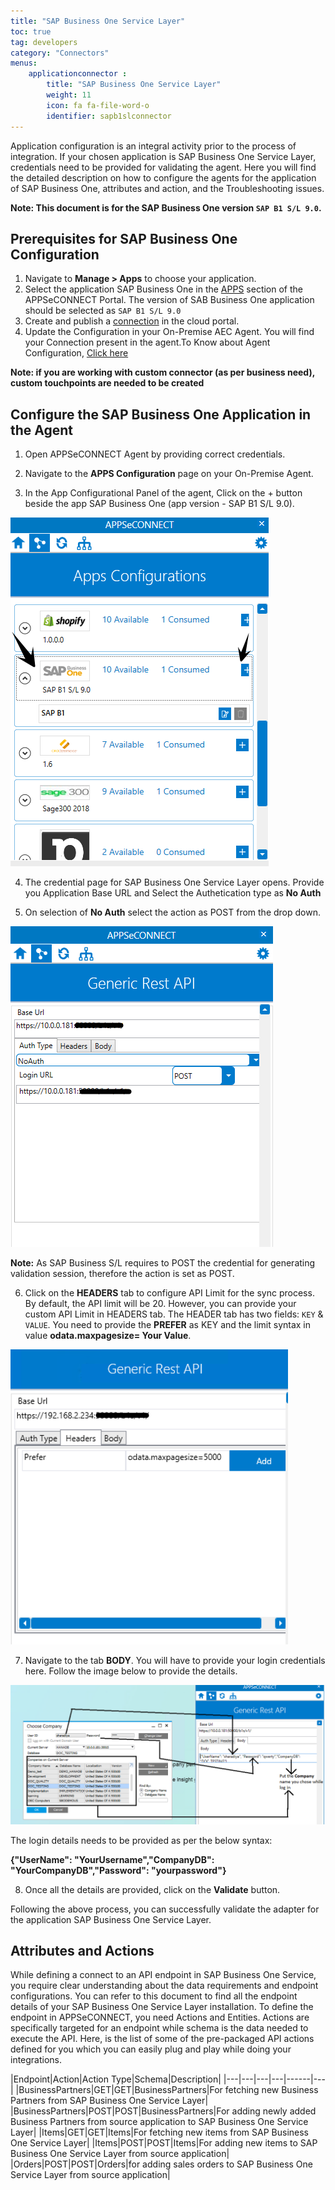 ```yaml
---
title: "SAP Business One Service Layer"
toc: true
tag: developers
category: "Connectors"
menus:
    applicationconnector :
        title: "SAP Business One Service Layer"
        weight: 11
        icon: fa fa-file-word-o
        identifier: sapb1slconnector
---
```


Application configuration is an integral activity prior to the process of integration. If your chosen application is SAP Business One Service Layer, credentials need to be provided for validating the agent. 
Here you will find the detailed description on how to configure the agents for the application of SAP Business One, attributes and action, and the Troubleshooting issues.

**Note: This document is for the SAP Business One version `SAP B1 S/L 9.0`.**

## Prerequisites for SAP Business One Configuration

1. Navigate to **Manage > Apps** to choose your application.
2.	Select the application SAP Business One in the [APPS](/getting%20started/configurations/#process-of-choosing-app) section of the APPSeCONNECT Portal. The version of SAB Business One application should be selected as `SAP B1 S/L 9.0`
3.	Create and publish a [connection](/getting%20started/configurations-for-integration/#configuring-connector-while-creating-connection) in the cloud portal.
4.	Update the Configuration in your On-Premise AEC Agent. You will find your Connection present in the agent.To Know about Agent Configuration, [Click here](/deployment/Deployment-Configuration/)

**Note: if you are working with custom connector (as per business need), custom touchpoints are needed to be created**

## Configure the SAP Business One Application in the Agent

1) Open APPSeCONNECT Agent by providing correct credentials.

2) Navigate to the **APPS Configuration** page on your On-Premise Agent.

3) In the App Configurational Panel of the agent, Click on the + button beside the app SAP Business One (app version - SAP B1 S/L 9.0).

![sapsl1](\staticfiles\connectors\media\application-connector\sapsl1.PNG)

4) The credential page for SAP Business One Service Layer opens. Provide you Application Base URL and Select the Authetication type as **No Auth**

5) On selection of **No Auth** select the action as POST from the drop down.

![sapsl2](\staticfiles\connectors\media\application-connector\sapsl2.PNG)

**Note:** As SAP Business S/L requires to POST the credential for generating validation session, therefore the action is set as POST. 

6) Click on the **HEADERS** tab to configure API Limit for the sync process. By default, the API limit will be 20. However, you can provide your custom API Limit in HEADERS tab.
The HEADER tab has two fields:  `KEY` & `VALUE`. You need to provide the **PREFER** as KEY and the limit syntax in value **odata.maxpagesize= Your Value**.

![sapsl3](\staticfiles\connectors\media\application-connector\sapsl3.PNG)

7) Navigate to the tab **BODY**. You will have to provide your login credentials here. Follow the image below to provide the details.

![sapsl4](\staticfiles\connectors\media\application-connector\sapsl4.PNG)

The login details needs to be provided as per the below syntax:

**{"UserName": "YourUsername","CompanyDB": "YourCompanyDB","Password": "yourpassword"}**

8) Once all the details are provided, click on the **Validate** button.

Following the above process, you can successfully validate the adapter for the application SAP Business One Service Layer.

## Attributes and Actions

While defining a connect to an API endpoint in SAP Business One Service, you require clear understanding about the
data requirements and endpoint configurations. You can refer to this document to find all the endpoint 
details of your SAP Business One Service Layer installation. To define the endpoint in APPSeCONNECT, you need Actions and Entities. 
Actions are specifically targeted for an endpoint while schema is the data needed to execute the API. 
Here, is the list of some of the pre-packaged API actions defined for you which you can easily plug and play 
while doing your integrations.

|Endpoint|Action|Action Type|Schema|Description|
|---|---|---|---|------|---|
|BusinessPartners|GET|GET|BusinessPartners|For fetching new Business Partners from SAP Business One Service Layer|
|BusinessPartners|POST|POST|BusinessPartners|For adding newly added Business Partners from source application to SAP Business One Service Layer|
|Items|GET|GET|Items|For fetching new items from SAP Business One Service Layer|
|Items|POST|POST|Items|For adding new items to SAP Business One Service Layer from source application|
|Orders|POST|POST|Orders|for adding sales orders to SAP Business One Service Layer from source application|

